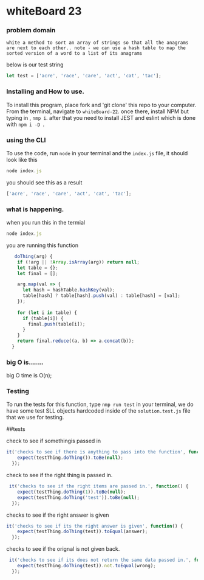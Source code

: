 
# whiteBoard 23

### problem domain

`white a method to sort an array of strings so that all the anagrams are next to each other.. note - we can use a hash table to map the sorted version of a word to a list of its anagrams`

below is our test string
```javascript
let test = ['acre', 'race', 'care', 'act', 'cat', 'tac'];
```

### Installing and How to use.

To install this program, place fork and 'git clone' this repo to your computer. From the terminal, navigate to  `whiteBoard-22`. once there, install NPM but typing in , `nmp i`. after that you need to install JEST and eslint which is done with `npm i -D `. 


### using the CLI 

To use the code, run `node` in your terminal and the `index.js` file, it should look like this
```javascript
node index.js 
```
you should see this as a result

```javascript
['acre', 'race', 'care', 'act', 'cat', 'tac'];
```


### what is happening.
when you run this in the termial
```javascript
node index.js 
```

you are running this function 

```javascript
   doThing(arg) {
    if (!arg || !Array.isArray(arg)) return null;
    let table = {};
    let final = [];

    arg.map(val => {
      let hash = hashTable.hashKey(val);
      table[hash] ? table[hash].push(val) : table[hash] = [val];
    });  
    
    for (let i in table) {
      if (table[i]) {
        final.push(table[i]);
      }
    }
    return final.reduce((a, b) => a.concat(b));
  }
```

### big O is.......
big O time is O(n);

### Testing

To run the tests for this function, type `nmp run test` in your terminal,
we do have some test SLL objects hardcoded inside of the `solution.test.js` file that we use for testing.

##tests

check to see if somethingis passed in

```javascript
it('checks to see if there is anything to pass into the function', function() {
    expect(testThing.doThing()).toBe(null);
  });
```

check to see if the right thing is passed in.

```javascript
 it('checks to see if the right items are passed in.', function() {
    expect(testThing.doThing(1)).toBe(null);
    expect(testThing.doThing('test')).toBe(null);
  });
```

checks to see if the right answer is given

```javascript
it('checks to see if its the right answer is given', function() {
    expect(testThing.doThing(test)).toEqual(answer);
  });
```

checks to see if the orignal is not given back. 

```javascript
 it('checks to see if its does not return the same data passed in.', function() {
    expect(testThing.doThing(test)).not.toEqual(wrong);
  });
```

